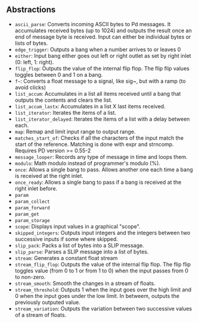 ## Abstractions

- `ascii_parse`: Converts incoming ASCII bytes to Pd messages. It accumulates received bytes (up to 1024) and outputs the result once an end of message byte is received. Input can either be individual bytes or lists of bytes.
- `edge_trigger`: Outputs a bang when a number arrives to or leaves 0
- `either`: Input bang either goes out left or right outlet as set by right inlet (0: left, 1: right).
- `flip_flop`: Outputs the value of the internal flip flop. The flip flip values toggles between 0 and 1 on a bang.
- `f~`: Converts a float message to a signal, like sig~, but with a ramp (to avoid clicks)
- `list_accum`: Accumulates in a list all items received until a bang that outputs the contents and clears the list.
- `list_accum_lastx`: Accumulates in a list X last items received.
- `list_iterator`: Iterates the items of a list.
- `list_iterator_delayed`: Iterates the items of a list with a delay between each.
- `map`: Remap and limit input range to output range.
- `matches_start_of`: Checks if all the characters of the input match the start of the reference. Matching is done with expr and strncomp. Requires PD version >= 0.55-2
- `message_looper`: Records any type of message in time and loops them.
- `modulo`: Math modulo instead of programmer's modulo (%).
- `once`: Allows a single bang to pass. Allows another one each time a bang is received at the right inlet.
- `once_ready`: Allows a single bang to pass if a bang is received at the right inlet before.
- `param`
- `param_collect`
- `param_forward`
- `param_get`
- `param_storage`
- `scope`: Displays input values in a graphical "scope".
- `skipped_integers`: Outputs input integers and the integers between two successive inputs if some where skipped.
- `slip_pack`: Packs a list of bytes into a SLIP message.
- `slip_parse`: Parses a SLIP message into a list of bytes.
- `stream`: Generates a constant float stream
- `stream_flip_flop`: Outputs the value of the internal flip flop. The flip flip toggles value (from 0 to 1 or from 1 to 0) when the input passes from 0 to non-zero.
- `stream_smooth`: Smooth the changes in a stream of floats.
- `stream_threshold`: Outputs 1 when the input goes over the high limit and 0 when the input goes under the low limit. In betweem, outputs the previously outputed value.
- `stream_variation`: Outputs the variation between two successive values of a stream of floats.